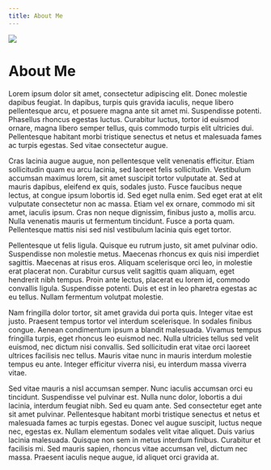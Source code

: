 ```yaml
---
title: About Me
---
```


<img class="profile-photo" src="https://images.unsplash.com/photo-1534528741775-53994a69daeb?ixlib=rb-4.0.3&ixid=M3wxMjA3fDB8MHxwaG90by1wYWdlfHx8fGVufDB8fHx8fA%3D%3D&auto=format&fit=crop&w=1364&q=80">

# About Me

Lorem ipsum dolor sit amet, consectetur adipiscing elit. Donec molestie dapibus feugiat. In dapibus, turpis quis gravida iaculis, neque libero pellentesque arcu, et posuere magna ante sit amet mi. Suspendisse potenti. Phasellus rhoncus egestas luctus. Curabitur luctus, tortor id euismod ornare, magna libero semper tellus, quis commodo turpis elit ultricies dui. Pellentesque habitant morbi tristique senectus et netus et malesuada fames ac turpis egestas. Sed vitae consectetur augue.

Cras lacinia augue augue, non pellentesque velit venenatis efficitur. Etiam sollicitudin quam eu arcu lacinia, sed laoreet felis sollicitudin. Vestibulum accumsan maximus lorem, sit amet suscipit tortor vulputate at. Sed at mauris dapibus, eleifend ex quis, sodales justo. Fusce faucibus neque lectus, at congue ipsum lobortis id. Sed eget nulla enim. Sed eget erat at elit vulputate consectetur non ac massa. Etiam vel ex ornare, commodo mi sit amet, iaculis ipsum. Cras non neque dignissim, finibus justo a, mollis arcu. Nulla venenatis mauris ut fermentum tincidunt. Fusce a porta quam. Pellentesque mattis nisi sed nisl vestibulum lacinia quis eget tortor.

Pellentesque ut felis ligula. Quisque eu rutrum justo, sit amet pulvinar odio. Suspendisse non molestie metus. Maecenas rhoncus ex quis nisi imperdiet sagittis. Maecenas at risus eros. Aliquam scelerisque orci leo, in molestie erat placerat non. Curabitur cursus velit sagittis quam aliquam, eget hendrerit nibh tempus. Proin ante lectus, placerat eu lorem id, commodo convallis ligula. Suspendisse potenti. Duis et est in leo pharetra egestas ac eu tellus. Nullam fermentum volutpat molestie.

Nam fringilla dolor tortor, sit amet gravida dui porta quis. Integer vitae est justo. Praesent tempus tortor vel interdum scelerisque. In sodales finibus congue. Aenean condimentum ipsum a blandit malesuada. Vivamus tempus fringilla turpis, eget rhoncus leo euismod nec. Nulla ultricies tellus sed velit euismod, nec dictum nisi convallis. Sed sollicitudin erat vitae orci laoreet ultrices facilisis nec tellus. Mauris vitae nunc in mauris interdum molestie tempus eu ante. Integer efficitur viverra nisi, eu interdum massa viverra vitae.

Sed vitae mauris a nisl accumsan semper. Nunc iaculis accumsan orci eu tincidunt. Suspendisse vel pulvinar est. Nulla nunc dolor, lobortis a dui lacinia, interdum feugiat nibh. Sed eu quam ante. Sed consectetur eget ante sit amet pulvinar. Pellentesque habitant morbi tristique senectus et netus et malesuada fames ac turpis egestas. Donec vel augue suscipit, luctus neque nec, egestas ex. Nullam elementum sodales velit vitae aliquet. Duis varius lacinia malesuada. Quisque non sem in metus interdum finibus. Curabitur et facilisis mi. Sed mauris sapien, rhoncus vitae accumsan vel, dictum nec massa. Praesent iaculis neque augue, id aliquet orci gravida at.
